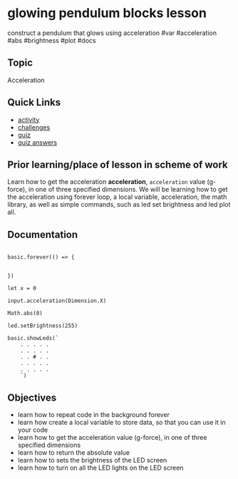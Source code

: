 # glowing pendulum blocks lesson

construct a pendulum that glows using acceleration #var #acceleration #abs #brightness #plot #docs

## Topic

Acceleration

## Quick Links

* [activity](/microbit/lessons/glowing-pendulum/activity)
* [challenges](/microbit/lessons/glowing-pendulum/challenges)
* [quiz](/microbit/lessons/glowing-pendulum/quiz)
* [quiz answers](/microbit/lessons/glowing-pendulum/quiz-answers)

## Prior learning/place of lesson in scheme of work

Learn how to get the acceleration **acceleration**, `acceleration` value (g-force), in one of three specified dimensions. We will be learning how to get the acceleration using forever loop, a local variable, acceleration, the math library, as well as simple commands, such as led set brightness and led plot all.

## Documentation

```docs

basic.forever(() => {


})

let x = 0

input.acceleration(Dimension.X)

Math.abs(0)

led.setBrightness(255)

basic.showLeds(`
    . . . . .
    . . . . .
    . . # . .
    . . . . .
    . . . . .
    `)

```

## Objectives

* learn how to repeat code in the background forever
* learn how create a local variable to store data, so that you can use it in your code
* learn how to get the acceleration value (g-force), in one of three specified dimensions
* learn how to return the absolute value
* learn how to sets the brightness of the LED screen
* learn how to turn on all the LED lights on the LED screen

